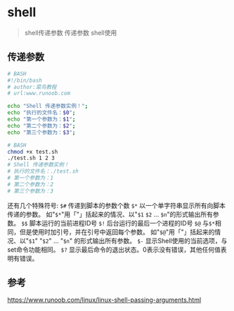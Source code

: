 # shell 

> shell传递参数 传递参数 shell使用


## 传递参数


``` BASH
# BASH
#!/bin/bash
# author:菜鸟教程
# url:www.runoob.com

echo "Shell 传递参数实例！";
echo "执行的文件名：$0";
echo "第一个参数为：$1";
echo "第二个参数为：$2";
echo "第三个参数为：$3";

```


``` BASH
# BASH
chmod +x test.sh 
./test.sh 1 2 3
# Shell 传递参数实例！
# 执行的文件名：./test.sh
# 第一个参数为：1
# 第二个参数为：2
# 第三个参数为：3
```

还有几个特殊符号: 
`$#`	传递到脚本的参数个数
`$*`	以一个单字符串显示所有向脚本传递的参数。
如"`$*`"用「"」括起来的情况、以"`$1` `$2` … `$n`"的形式输出所有参数。
`$$`	脚本运行的当前进程ID号
`$!`	后台运行的最后一个进程的ID号
`$@`	与`$*`相同，但是使用时加引号，并在引号中返回每个参数。
如"`$@`"用「"」括起来的情况、以"`$1`" "`$2`" … "`$n`" 的形式输出所有参数。
`$-`	显示Shell使用的当前选项，与set命令功能相同。
`$?`	显示最后命令的退出状态。0表示没有错误，其他任何值表明有错误。



## 参考

https://www.runoob.com/linux/linux-shell-passing-arguments.html